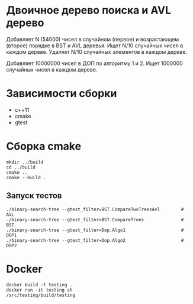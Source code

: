 # Двоичное дерево поиска и AVL дерево

Добавляет N (54000) чисел в случайном (первое) и возрастающем (второе) порядке в BST и AVL деревья. Ищет N/10 случайных
чисел в каждом дереве. Удаляет N/10 случайных элементов в каждом дереве.

Добавляет 10000000 чисел в ДОП по алгоритму 1 и 2. Ищет 1000000 случайных чисел в каждом дереве.

# Зависимости сборки

* c++11
* cmake
* gtest

# Сборка cmake

``` shell
mkdir ../build
cd ../build
cmake ..
cmake --build .
```

## Запуск тестов

```shell 
./binary-search-tree --gtest_filter=BST.CompareTwoTreesAvl        # AVL
./binary-search-tree --gtest_filter=BST.CompareTrees              # BST
./binary-search-tree --gtest_filter=Dop.Algo1                     # DOP1
./binary-search-tree --gtest_filter=Dop.Algo2                     # DOP2
```

# Docker

```shell
docker build -t testing .
docker run -it testing sh
/src/testing/build/testing
```
